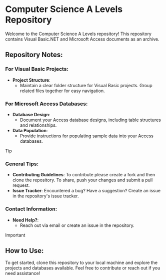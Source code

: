 # Computer Science A Levels Repository

Welcome to the Computer Science A Levels repository! This repository contains Visual Basic.NET and Microsoft Access documents as an archive. 

## Repository Notes:

### For Visual Basic Projects:

- **Project Structure**: 
  - Maintain a clear folder structure for Visual Basic projects. Group related files together for easy navigation.

### For Microsoft Access Databases:

- **Database Design**:
  - Document your Access database designs, including table structures and relationships.
- **Data Population**:
  - Provide instructions for populating sample data into your Access databases.


> [!TIP]
> ### General Tips:
>
>- **Contributing Guidelines**:
>   To contribute please create a fork and then clone the repository. To share, push your changes and submit a pull request. 
>- **Issue Tracker**:
>   Encountered a bug? Have a suggestion? Create an issue in the repository's issue tracker.

### Contact Information:

- **Need Help?**:
  - Reach out via email or create an issue in the repository.

> [!IMPORTANT]
> ## How to Use:
>
> To get started, clone this repository to your local machine and explore the projects and databases available. Feel free to contribute or reach out if you need assistance!
